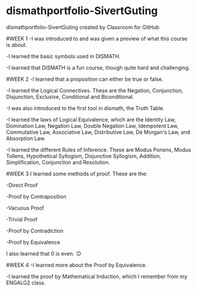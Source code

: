 # dismathportfolio-SivertGuting
dismathportfolio-SivertGuting created by Classroom for GitHub

#WEEK 1
-I was introduced to and was given a preview of what this course is about.

-I learned the basic symbols used in DISMATH.

-I learned that DISMATH is a fun course, though quite hard and challenging.

#WEEK 2
-I learned that a proposition can either be true or false.

-I learned the Logical Connectives. These are the Negation, Conjunction, Disjunction, Exclusive, Conditional and Biconditional.

-I was also introduced to the first tool in dismath, the Truth Table.

-I learned the laws of Logical Equivalence, which are the Identity Law, Domination Law, Negation Law, Double Negation Law, Idempotent Law, Commutative Law, Associative Law, Distributive Law, De Morgan's Law, and Absorption Law.

-I learned the different Rules of Inference. These are Modus Ponens, Modus Tollens, Hypothetical Syllogism, Disjunctive Syllogism, Addition, Simplification, Conjunction and Resolution.

#WEEK 3
I learned some methods of proof. These are the:

-Direct Proof

-Proof by Contraposition

-Vacuous Proof

-Trivial Proof

-Proof by Contradiction

-Proof by Equivalence

I also learned that 0 is even. :D


#WEEK 4
-I learned more about the Proof by Equivalence.

-I learned the proof by Mathematical Induction, which I remember from my ENGALG2 class.

